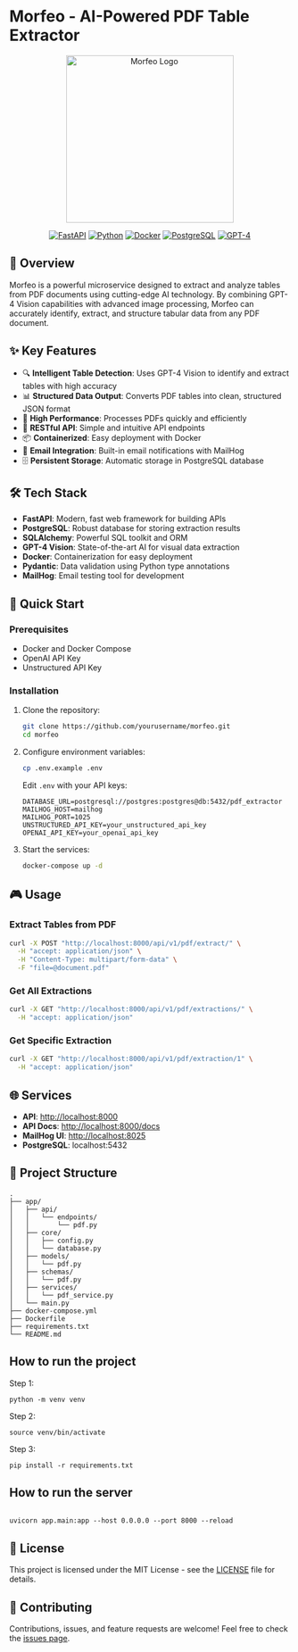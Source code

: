 # Morfeo - AI-Powered PDF Table Extractor

<div align="center">
  <img src="morfeo.jpg" alt="Morfeo Logo" width="300"/>
</div>

<div align="center">

[![FastAPI](https://img.shields.io/badge/FastAPI-005571?style=for-the-badge&logo=fastapi)](https://fastapi.tiangolo.com)
[![Python](https://img.shields.io/badge/python-3670A0?style=for-the-badge&logo=python&logoColor=ffdd54)](https://www.python.org)
[![Docker](https://img.shields.io/badge/docker-%230db7ed.svg?style=for-the-badge&logo=docker&logoColor=white)](https://www.docker.com)
[![PostgreSQL](https://img.shields.io/badge/PostgreSQL-316192?style=for-the-badge&logo=postgresql&logoColor=white)](https://www.postgresql.org)
[![GPT-4](https://img.shields.io/badge/GPT--4-412991?style=for-the-badge&logo=openai&logoColor=white)](https://openai.com)

</div>

## 🎯 Overview

Morfeo is a powerful microservice designed to extract and analyze tables from PDF documents using cutting-edge AI technology. By combining GPT-4 Vision capabilities with advanced image processing, Morfeo can accurately identify, extract, and structure tabular data from any PDF document.

## ✨ Key Features

- 🔍 **Intelligent Table Detection**: Uses GPT-4 Vision to identify and extract tables with high accuracy
- 📊 **Structured Data Output**: Converts PDF tables into clean, structured JSON format
- 🚀 **High Performance**: Processes PDFs quickly and efficiently
- 🔄 **RESTful API**: Simple and intuitive API endpoints
- 📦 **Containerized**: Easy deployment with Docker
- 📧 **Email Integration**: Built-in email notifications with MailHog
- 🗄️ **Persistent Storage**: Automatic storage in PostgreSQL database

## 🛠️ Tech Stack

- **FastAPI**: Modern, fast web framework for building APIs
- **PostgreSQL**: Robust database for storing extraction results
- **SQLAlchemy**: Powerful SQL toolkit and ORM
- **GPT-4 Vision**: State-of-the-art AI for visual data extraction
- **Docker**: Containerization for easy deployment
- **Pydantic**: Data validation using Python type annotations
- **MailHog**: Email testing tool for development

## 🚀 Quick Start

### Prerequisites

- Docker and Docker Compose
- OpenAI API Key
- Unstructured API Key

### Installation

1. Clone the repository:

   ```bash
   git clone https://github.com/yourusername/morfeo.git
   cd morfeo
   ```

2. Configure environment variables:

   ```bash
   cp .env.example .env
   ```

   Edit `.env` with your API keys:

   ```
   DATABASE_URL=postgresql://postgres:postgres@db:5432/pdf_extractor
   MAILHOG_HOST=mailhog
   MAILHOG_PORT=1025
   UNSTRUCTURED_API_KEY=your_unstructured_api_key
   OPENAI_API_KEY=your_openai_api_key
   ```

3. Start the services:
   ```bash
   docker-compose up -d
   ```

## 🎮 Usage

### Extract Tables from PDF

```bash
curl -X POST "http://localhost:8000/api/v1/pdf/extract/" \
  -H "accept: application/json" \
  -H "Content-Type: multipart/form-data" \
  -F "file=@document.pdf"
```

### Get All Extractions

```bash
curl -X GET "http://localhost:8000/api/v1/pdf/extractions/" \
  -H "accept: application/json"
```

### Get Specific Extraction

```bash
curl -X GET "http://localhost:8000/api/v1/pdf/extraction/1" \
  -H "accept: application/json"
```

## 🌐 Services

- **API**: [http://localhost:8000](http://localhost:8000)
- **API Docs**: [http://localhost:8000/docs](http://localhost:8000/docs)
- **MailHog UI**: [http://localhost:8025](http://localhost:8025)
- **PostgreSQL**: localhost:5432

## 📁 Project Structure

```
.
├── app/
│   ├── api/
│   │   └── endpoints/
│   │       └── pdf.py
│   ├── core/
│   │   ├── config.py
│   │   └── database.py
│   ├── models/
│   │   └── pdf.py
│   ├── schemas/
│   │   └── pdf.py
│   ├── services/
│   │   └── pdf_service.py
│   └── main.py
├── docker-compose.yml
├── Dockerfile
├── requirements.txt
└── README.md
```

## How to run the project

Step 1:

```
python -m venv venv
```

Step 2:

```
source venv/bin/activate
```

Step 3:

```
pip install -r requirements.txt

```

## How to run the server

```

uvicorn app.main:app --host 0.0.0.0 --port 8000 --reload

```

## 📝 License

This project is licensed under the MIT License - see the [LICENSE](LICENSE) file for details.

## 🤝 Contributing

Contributions, issues, and feature requests are welcome! Feel free to check the [issues page](../../issues).
